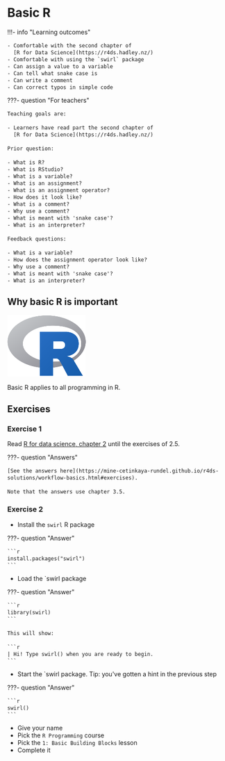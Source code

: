 # Basic R

!!!- info "Learning outcomes"

    - Comfortable with the second chapter of
      [R for Data Science](https://r4ds.hadley.nz/)
    - Comfortable with using the `swirl` package
    - Can assign a value to a variable
    - Can tell what snake case is
    - Can write a comment
    - Can correct typos in simple code

???- question "For teachers"

    Teaching goals are:

    - Learners have read part the second chapter of
      [R for Data Science](https://r4ds.hadley.nz/)

    Prior question:

    - What is R?
    - What is RStudio?
    - What is a variable?
    - What is an assignment?
    - What is an assignment operator?
    - How does it look like?
    - What is a comment?
    - Why use a comment?
    - What is meant with 'snake case'?
    - What is an interpreter?

    Feedback questions:

    - What is a variable?
    - How does the assignment operator look like?
    - Why use a comment?
    - What is meant with 'snake case'?
    - What is an interpreter?

## Why basic R is important

![The R logo](../logo/r_logo_25.png)

Basic R applies to all programming in R.

## Exercises

### Exercise 1

Read [R for data science, chapter 2](https://r4ds.hadley.nz/workflow-basics.html)
until the exercises of 2.5.

???- question "Answers"

    [See the answers here](https://mine-cetinkaya-rundel.github.io/r4ds-solutions/workflow-basics.html#exercises).

    Note that the answers use chapter 3.5.


### Exercise 2

- Install the `swirl` R package

???- question "Answer"

    ```r
    install.packages("swirl")
    ```

- Load the `swirl package

???- question "Answer"

    ```r
    library(swirl)
    ```

    This will show:

    ```r
    | Hi! Type swirl() when you are ready to begin.
    ```

- Start the `swirl package. Tip: you've gotten
  a hint in the previous step

???- question "Answer"

    ```r
    swirl()
    ```

- Give your name
- Pick the `R Programming` course
- Pick the `1: Basic Building Blocks` lesson
- Complete it


